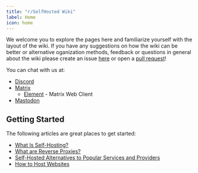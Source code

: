 ```yaml
---
title: "r/SelfHosted Wiki"
label: Home
icon: home
---
```


We welcome you to explore the pages here and familiarize yourself with the layout of the wiki. If you have any suggestions on how the wiki can be better or alternative oganization methods, feedback or questions in general about the wiki please create an issue [here](https://github.com/r-selfhosted/wiki/issues) or open a [pull request](https://github.com/r-selfhosted/wiki)!

You can chat with us at:
- [Discord](https://discord.gg/BHDByBdKEV)
- [Matrix](https://matrix.to/#/#selfhosted:matrix.org)
    - [Element](https://app.element.io/#/room/#selfhosted:matrix.org) - Matrix Web Client
- [Mastodon](https://selfhosted.chat)


## Getting Started

The following articles are great places to get started:

* [What Is Self-Hosting?](learn/what-is-self-hosting)
* [What are Reverse Proxies?](learn/what-are-reverse-proxies)
* [Self-Hosted Alternatives to Popular Services and Providers](learn/self-hosted-alternatives-to-popular-services-and-providers)
* [How to Host Websites](guides/how-to-host-websites)
